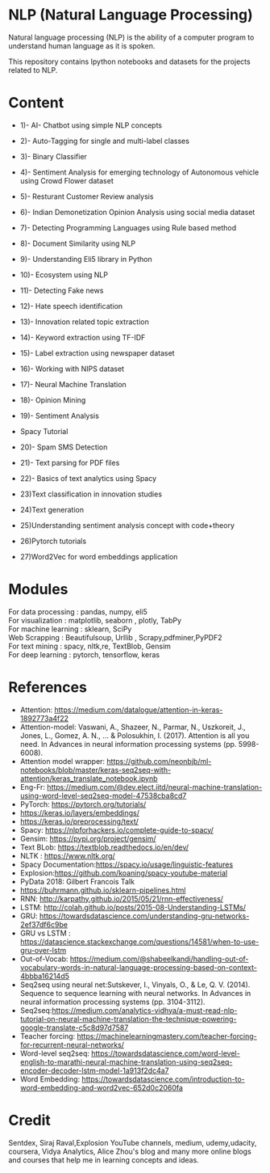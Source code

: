 # NLP (Natural Language Processing)

Natural language processing (NLP) is the ability of a computer program to understand human language as it is spoken.<br>

This repository contains Ipython notebooks and datasets for the projects related to NLP.

# Content

- 1)- AI- Chatbot using simple NLP concepts

- 2)- Auto-Tagging for single and multi-label classes

- 3)- Binary Classifier

- 4)- Sentiment Analysis for emerging technology of Autonomous vehicle using Crowd Flower dataset

- 5)- Resturant Customer Review analysis

- 6)- Indian Demonetization Opinion Analysis using social media dataset

- 7)- Detecting Programming Languages using Rule based method

- 8)- Document Similarity using NLP

- 9)- Understanding Eli5 library in Python

- 10)- Ecosystem using NLP

- 11)- Detecting Fake news 

- 12)- Hate speech identification 

- 13)- Innovation related topic extraction

- 14)- Keyword extraction using TF-IDF

- 15)- Label extraction using newspaper dataset

- 16)- Working with NIPS dataset

- 17)- Neural Machine Translation

- 18)- Opinion Mining

- 19)- Sentiment Analysis

- Spacy Tutorial

- 20)- Spam SMS Detection

- 21)- Text parsing for PDF files

- 22)- Basics of text analytics using Spacy

- 23)Text classification in innovation studies

- 24)Text generation

- 25)Understanding sentiment analysis concept with code+theory

- 26)Pytorch tutorials

- 27)Word2Vec for word embeddings application


# Modules

For data processing : pandas, numpy, eli5 <br>
For visualization : matplotlib, seaborn , plotly, TabPy <br>
For machine learning : sklearn, SciPy <br>
Web Scrapping : Beautifulsoup, Urllib , Scrapy,pdfminer,PyPDF2 <br>
For text mining : spacy, nltk,re, TextBlob, Gensim <br>
For deep learning : pytorch, tensorflow, keras <br>

# References

- Attention: https://medium.com/datalogue/attention-in-keras-1892773a4f22
- Attention-model: Vaswani, A., Shazeer, N., Parmar, N., Uszkoreit, J., Jones, L., Gomez, A. N., ... & Polosukhin, I. (2017). Attention is all you need. In Advances in neural information processing systems (pp. 5998-6008).
- Attention model wrapper: https://github.com/neonbjb/ml-notebooks/blob/master/keras-seq2seq-with-attention/keras_translate_notebook.ipynb
- Eng-Fr: https://medium.com/@dev.elect.iitd/neural-machine-translation-using-word-level-seq2seq-model-47538cba8cd7
- PyTorch: https://pytorch.org/tutorials/ <br>
- https://keras.io/layers/embeddings/
- https://keras.io/preprocessing/text/
- Spacy: https://nlpforhackers.io/complete-guide-to-spacy/
- Gensim: https://pypi.org/project/gensim/
- Text BLob: https://textblob.readthedocs.io/en/dev/
- NLTK : https://www.nltk.org/
- Spacy Documentation:https://spacy.io/usage/linguistic-features
- Explosion:https://github.com/koaning/spacy-youtube-material
- PyData 2018: Gilbert Francois Talk
- https://buhrmann.github.io/sklearn-pipelines.html
- RNN: http://karpathy.github.io/2015/05/21/rnn-effectiveness/
- LSTM: http://colah.github.io/posts/2015-08-Understanding-LSTMs/
- GRU: https://towardsdatascience.com/understanding-gru-networks-2ef37df6c9be
- GRU vs LSTM : https://datascience.stackexchange.com/questions/14581/when-to-use-gru-over-lstm
- Out-of-Vocab: https://medium.com/@shabeelkandi/handling-out-of-vocabulary-words-in-natural-language-processing-based-on-context-4bbba16214d5
- Seq2seq using neural net:Sutskever, I., Vinyals, O., & Le, Q. V. (2014). Sequence to sequence learning with neural networks. In Advances in neural information processing systems (pp. 3104-3112).
- Seq2seq:https://medium.com/analytics-vidhya/a-must-read-nlp-tutorial-on-neural-machine-translation-the-technique-powering-google-translate-c5c8d97d7587
- Teacher forcing: https://machinelearningmastery.com/teacher-forcing-for-recurrent-neural-networks/
- Word-level seq2seq: https://towardsdatascience.com/word-level-english-to-marathi-neural-machine-translation-using-seq2seq-encoder-decoder-lstm-model-1a913f2dc4a7
- Word Embedding: https://towardsdatascience.com/introduction-to-word-embedding-and-word2vec-652d0c2060fa




# Credit

Sentdex, Siraj Raval,Explosion YouTube channels, medium, udemy,udacity, coursera, Vidya Analytics, Alice Zhou's blog and many more online blogs and courses that help me in learning concepts and ideas.

